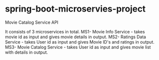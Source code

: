 # spring-boot-microservies-project
Movie Catalog Service API

It consists of 3 microservices in total.
MS1- Movie Info Service - takes movie id as input and gives movie details in output.
MS2- Ratings Data Service - takes User id as input and gives Movie ID's and ratings in output.
MS3- Movie Catalog Service - takes User id as input and gives movie list with details in output.
